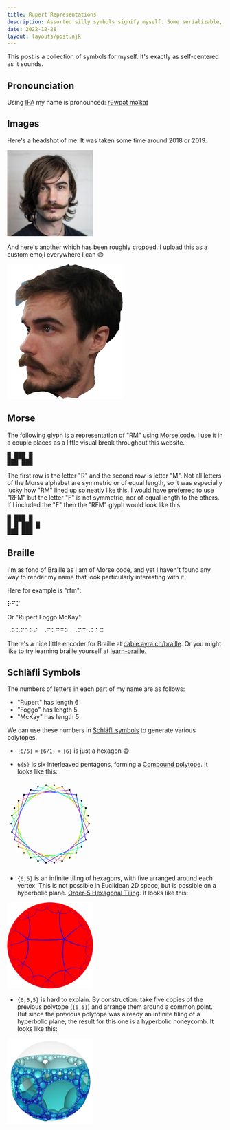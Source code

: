 ```yaml
---
title: Rupert Representations
description: Assorted silly symbols signify myself. Some serializable, some SVG, some stellated.
date: 2022-12-28
layout: layouts/post.njk
---
```


This post is a collection of symbols for myself. It's exactly as self-centered as it sounds.

## Pronounciation

Using [IPA](https://en.wikipedia.org/wiki/International_Phonetic_Alphabet) my name is pronounced: [rʉ́wpət məˈkaɪ](http://ipa-reader.xyz/?text=r%CA%89%CC%81wp%C9%99t%20m%C9%99%CB%88ka%C9%AA)

## Images

Here's a headshot of me. It was taken some time around 2018 or 2019.

<img src="../../static/headshot.jpeg" alt="A headshot of Rupert Foggo McKay" />

And here's another which has been roughly cropped. I upload this as a custom emoji everywhere I can 😄

<img src="../../static/rupertemoji.png" alt="A headshot of Rupert Foggo McKay" />

## Morse

The following glyph is a representation of "RM" using [Morse code](https://en.wikipedia.org/wiki/Morse_code). I use it in a couple places as a little visual break throughout this website.

<pre>
█ ███ █
███ ███
</pre>

The first row is the letter "R" and the second row is letter "M". Not all letters of the Morse alphabet are symmetric or of equal length, so it was especially lucky how "RM" lined up so neatly like this. I would have preferred to use "RFM" but the letter "F" is not symmetric, nor of equal length to the others. If I included the "F" then the "RFM" glyph would look like this.

<pre>
█ ███ █
█ █ ███ █
███ ███
</pre>

## Braille

I'm as fond of Braille as I am of Morse code, and yet I haven't found any way to render my name that look particularly interesting with it.

Here for example is "rfm":

⠗⠋⠍

Or "Rupert Foggo McKay":

⠠⠗⠥⠏⠑⠗⠞⠀⠠⠋⠕⠛⠛⠕⠀⠠⠍⠉⠠⠅⠁⠽

There's a nice little encoder for Braille at [cable.ayra.ch/braille](https://cable.ayra.ch/braille/). Or you might like to try learning braille yourself at [learn-braille](https://fildon.me/learn-braille).

## Schläfli Symbols

The numbers of letters in each part of my name are as follows:

- "Rupert" has length 6
- "Foggo" has length 5
- "McKay" has length 5

We can use these numbers in [Schläfli symbols](https://en.wikipedia.org/wiki/Schl%C3%A4fli_symbol) to generate various polytopes.

- `{6/5}` = `{6/1}` = `{6}` is just a hexagon 😄.

- `6{5}` is six interleaved pentagons, forming a [Compound polytope](https://en.wikipedia.org/wiki/List_of_regular_polytopes_and_compounds#Two_dimensional_compounds). It looks like this:

<svg xmlns="http://www.w3.org/2000/svg" version="1.1" height="200px" viewBox="0 0 1000 1000">
  <g style="stroke:#ff0000;stroke-width:5.0;stroke-opacity:1.00;fill-opacity:00">
  </g>
  <g style="stroke:#ff7f00;stroke-width:5.0;stroke-opacity:1.00;fill-opacity:00">
  <path d="M 954.545,497.261 640.462,64.963"/>
  <path d="M 640.462,64.963 132.265,230.086"/>
  <path d="M 132.265,230.086 132.265,764.436"/>
  <path d="M 640.462,929.559 132.265,764.436"/>
  <path d="M 954.545,497.261 640.462,929.559"/>
  </g>
  <g style="stroke:#ffff00;stroke-width:5.0;stroke-opacity:1.00;fill-opacity:00">
  <path d="M 547.513,45.206 944.613,402.756"/>
  <path d="M 547.513,45.206 84.752,312.381"/>
  <path d="M 84.752,312.381 195.85,835.054"/>
  <path d="M 727.273,890.909 195.85,835.054"/>
  <path d="M 944.613,402.756 727.273,890.909"/>
  </g>
  <g style="stroke:#00ff00;stroke-width:5.0;stroke-opacity:1.00;fill-opacity:00">
  <path d="M 452.487,45.206 915.248,312.381"/>
  <path d="M 452.487,45.206 55.387,402.756"/>
  <path d="M 55.387,402.756 272.727,890.909"/>
  <path d="M 272.727,890.909 804.15,835.054"/>
  <path d="M 915.248,312.381 804.15,835.054"/>
  </g>
  <g style="stroke:#00ffff;stroke-width:5.0;stroke-opacity:1.00;fill-opacity:00">
  <path d="M 359.538,64.963 867.735,230.086"/>
  <path d="M 45.455,497.261 359.538,64.963"/>
  <path d="M 45.455,497.261 359.538,929.559"/>
  <path d="M 359.538,929.559 867.735,764.436"/>
  <path d="M 867.735,764.436 867.735,230.086"/>
  </g>
  <g style="stroke:#0000ff;stroke-width:5.0;stroke-opacity:1.00;fill-opacity:00">
  <path d="M 272.727,103.613 804.15,159.468"/>
  <path d="M 55.387,591.766 272.727,103.613"/>
  <path d="M 452.487,949.316 55.387,591.766"/>
  <path d="M 452.487,949.316 915.248,682.141"/>
  <path d="M 915.248,682.141 804.15,159.468"/>
  </g>
  <g style="stroke:#7f00ff;stroke-width:5.0;stroke-opacity:1.00;fill-opacity:00">
  <path d="M 727.273,103.613 195.85,159.468"/>
  <path d="M 84.752,682.141 195.85,159.468"/>
  <path d="M 547.513,949.316 84.752,682.141"/>
  <path d="M 547.513,949.316 944.613,591.766"/>
  <path d="M 944.613,591.766 727.273,103.613"/>
  </g>
  <g style="stroke:#000000;stroke-width:0.6666667;fill:#000000">
  <circle cx="954.545" cy="497.261" r="8.0"/>
  <circle cx="640.462" cy="64.963" r="8.0"/>
  <circle cx="640.462" cy="64.963" r="8.0"/>
  <circle cx="132.265" cy="230.086" r="8.0"/>
  <circle cx="132.265" cy="230.086" r="8.0"/>
  <circle cx="132.265" cy="764.436" r="8.0"/>
  <circle cx="132.265" cy="764.436" r="8.0"/>
  <circle cx="640.462" cy="929.559" r="8.0"/>
  <circle cx="640.462" cy="929.559" r="8.0"/>
  <circle cx="954.545" cy="497.261" r="8.0"/>
  <circle cx="944.613" cy="402.756" r="8.0"/>
  <circle cx="547.513" cy="45.206" r="8.0"/>
  <circle cx="547.513" cy="45.206" r="8.0"/>
  <circle cx="84.752" cy="312.381" r="8.0"/>
  <circle cx="84.752" cy="312.381" r="8.0"/>
  <circle cx="195.85" cy="835.054" r="8.0"/>
  <circle cx="195.85" cy="835.054" r="8.0"/>
  <circle cx="727.273" cy="890.909" r="8.0"/>
  <circle cx="727.273" cy="890.909" r="8.0"/>
  <circle cx="944.613" cy="402.756" r="8.0"/>
  <circle cx="915.248" cy="312.381" r="8.0"/>
  <circle cx="452.487" cy="45.206" r="8.0"/>
  <circle cx="452.487" cy="45.206" r="8.0"/>
  <circle cx="55.387" cy="402.756" r="8.0"/>
  <circle cx="55.387" cy="402.756" r="8.0"/>
  <circle cx="272.727" cy="890.909" r="8.0"/>
  <circle cx="272.727" cy="890.909" r="8.0"/>
  <circle cx="804.15" cy="835.054" r="8.0"/>
  <circle cx="804.15" cy="835.054" r="8.0"/>
  <circle cx="915.248" cy="312.381" r="8.0"/>
  <circle cx="867.735" cy="230.086" r="8.0"/>
  <circle cx="359.538" cy="64.963" r="8.0"/>
  <circle cx="359.538" cy="64.963" r="8.0"/>
  <circle cx="45.455" cy="497.261" r="8.0"/>
  <circle cx="45.455" cy="497.261" r="8.0"/>
  <circle cx="359.538" cy="929.559" r="8.0"/>
  <circle cx="359.538" cy="929.559" r="8.0"/>
  <circle cx="867.735" cy="764.436" r="8.0"/>
  <circle cx="867.735" cy="764.436" r="8.0"/>
  <circle cx="867.735" cy="230.086" r="8.0"/>
  <circle cx="804.15" cy="159.468" r="8.0"/>
  <circle cx="272.727" cy="103.613" r="8.0"/>
  <circle cx="272.727" cy="103.613" r="8.0"/>
  <circle cx="55.387" cy="591.766" r="8.0"/>
  <circle cx="55.387" cy="591.766" r="8.0"/>
  <circle cx="452.487" cy="949.316" r="8.0"/>
  <circle cx="452.487" cy="949.316" r="8.0"/>
  <circle cx="915.248" cy="682.141" r="8.0"/>
  <circle cx="915.248" cy="682.141" r="8.0"/>
  <circle cx="804.15" cy="159.468" r="8.0"/>
  <circle cx="727.273" cy="103.613" r="8.0"/>
  <circle cx="195.85" cy="159.468" r="8.0"/>
  <circle cx="195.85" cy="159.468" r="8.0"/>
  <circle cx="84.752" cy="682.141" r="8.0"/>
  <circle cx="84.752" cy="682.141" r="8.0"/>
  <circle cx="547.513" cy="949.316" r="8.0"/>
  <circle cx="547.513" cy="949.316" r="8.0"/>
  <circle cx="944.613" cy="591.766" r="8.0"/>
  <circle cx="944.613" cy="591.766" r="8.0"/>
  <circle cx="727.273" cy="103.613" r="8.0"/>
  </g>
</svg>

- `{6,5}` is an infinite tiling of hexagons, with five arranged around each vertex. This is not possible in Euclidean 2D space, but is possible on a hyperbolic plane. [Order-5 Hexagonal Tiling](https://en.wikipedia.org/wiki/Order-5_hexagonal_tiling). It looks like this:

<img height="200px" src="../../static/order-5-hex-tiles.png" alt="Order-5 Hexagonal Tiling" />

- `{6,5,5}` is hard to explain. By construction: take five copies of the previous polytope (`{6,5}`) and arrange them around a common point. But since the previous polytope was already an infinite tiling of a hyperbolic plane, the result for this one is a hyperbolic honeycomb. It looks like this:

<img height="200px" src="../../static/6-5-5-schlafli.png" alt="Order-5-5 Hexagonal Honeycomb" />
